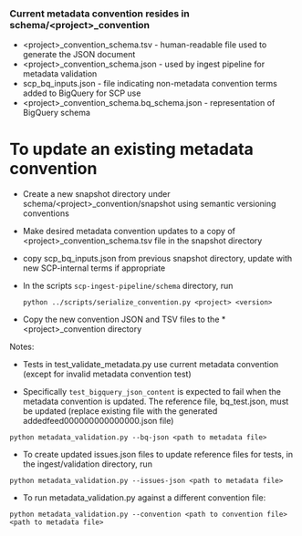 ### Current metadata convention resides in schema/&lt;project&gt;_convention

* &lt;project&gt;_convention_schema.tsv - human-readable file used to generate the JSON document
* &lt;project&gt;_convention_schema.json - used by ingest pipeline for metadata validation
* scp_bq_inputs.json - file indicating non-metadata convention terms added to BigQuery for SCP use
* &lt;project&gt;_convention_schema.bq_schema.json - representation of BigQuery schema

# To update an existing metadata convention

* Create a new snapshot directory under schema/&lt;project&gt;_convention/snapshot using semantic versioning conventions  

* Make desired metadata convention updates to a copy of &lt;project&gt;_convention_schema.tsv file in the snapshot directory  

* copy scp_bq_inputs.json from previous snapshot directory, update with new SCP-internal terms if appropriate

* In the scripts `scp-ingest-pipeline/schema` directory, run

  ```
  python ../scripts/serialize_convention.py <project> <version>
  ```
  
* Copy the new convention JSON and TSV files to the * &lt;project&gt;_convention directory  
  
Notes:

* Tests in test_validate_metadata.py use current metadata convention (except for invalid metadata convention test)

* Specifically `test_bigquery_json_content` is expected to fail when the metadata convention is updated. The reference file, bq_test.json, must be updated (replace existing file with the generated addedfeed000000000000000.json file)

```
python metadata_validation.py --bq-json <path to metadata file>
```

* To create updated issues.json files to update reference files for tests, in the ingest/validation directory, run

```
python metadata_validation.py --issues-json <path to metadata file>
```

* To run metadata_validation.py against a different convention file:

```
python metadata_validation.py --convention <path to convention file> <path to metadata file>
```
